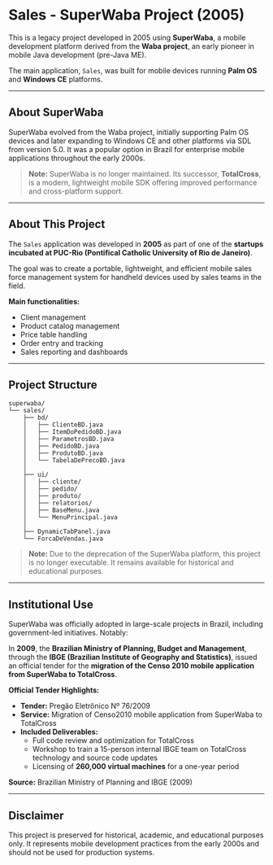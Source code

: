# Sales - SuperWaba Project (2005)

This is a legacy project developed in 2005 using **SuperWaba**, a mobile development platform derived from the **Waba project**, an early pioneer in mobile Java development (pre-Java ME).

The main application, `Sales`, was built for mobile devices running **Palm OS** and **Windows CE** platforms.

---

## About SuperWaba

SuperWaba evolved from the Waba project, initially supporting Palm OS devices and later expanding to Windows CE and other platforms via SDL from version 5.0. It was a popular option in Brazil for enterprise mobile applications throughout the early 2000s.

> **Note:** SuperWaba is no longer maintained. Its successor, **TotalCross**, is a modern, lightweight mobile SDK offering improved performance and cross-platform support.

---

## About This Project

The `Sales` application was developed in **2005** as part of one of the **startups incubated at PUC-Rio (Pontifical Catholic University of Rio de Janeiro)**.

The goal was to create a portable, lightweight, and efficient mobile sales force management system for handheld devices used by sales teams in the field.

**Main functionalities:**
- Client management  
- Product catalog management  
- Price table handling  
- Order entry and tracking  
- Sales reporting and dashboards  

---

## Project Structure

```
superwaba/
└── sales/
    ├── bd/
    │   ├── ClienteBD.java
    │   ├── ItemDoPedidoBD.java
    │   ├── ParametrosBD.java
    │   ├── PedidoBD.java
    │   ├── ProdutoBD.java
    │   └── TabelaDePrecoBD.java
    │
    ├── ui/
    │   ├── cliente/
    │   ├── pedido/
    │   ├── produto/
    │   ├── relatorios/
    │   ├── BaseMenu.java
    │   └── MenuPrincipal.java
    │
    ├── DynamicTabPanel.java
    └── ForcaDeVendas.java
```

> **Note:** Due to the deprecation of the SuperWaba platform, this project is no longer executable. It remains available for historical and educational purposes.

---

## Institutional Use

SuperWaba was officially adopted in large-scale projects in Brazil, including government-led initiatives. Notably:

In **2009**, the **Brazilian Ministry of Planning, Budget and Management**, through the **IBGE (Brazilian Institute of Geography and Statistics)**, issued an official tender for the **migration of the Censo 2010 mobile application from SuperWaba to TotalCross**.

**Official Tender Highlights:**
- **Tender:** Pregão Eletrônico Nº 76/2009  
- **Service:** Migration of Censo2010 mobile application from SuperWaba to TotalCross  
- **Included Deliverables:**
  - Full code review and optimization for TotalCross
  - Workshop to train a 15-person internal IBGE team on TotalCross technology and source code updates
  - Licensing of **260,000 virtual machines** for a one-year period

**Source:** Brazilian Ministry of Planning and IBGE (2009)


---

## Disclaimer

This project is preserved for historical, academic, and educational purposes only. It represents mobile development practices from the early 2000s and should not be used for production systems.

